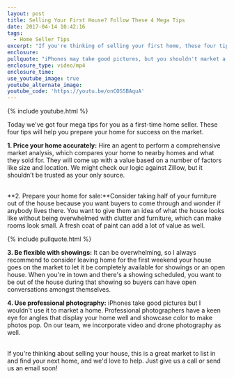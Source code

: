 ```yaml
---
layout: post
title: Selling Your First House? Follow These 4 Mega Tips
date: 2017-04-14 10:42:16
tags:
  - Home Seller Tips
excerpt: "If you're thinking of selling your first home, these four tips will help you have a smooth sale."
enclosure:
pullquote: "iPhones may take good pictures, but you shouldn't market a home with them."
enclosure_type: video/mp4
enclosure_time:
use_youtube_image: true
youtube_alternate_image:
youtube_code: 'https://youtu.be/onCOSSBAquA'
---
```



{% include youtube.html %}

Today we've got four mega tips for you as a first-time home seller. These four tips will help you prepare your home for success on the market.

**1. Price your home accurately:** Hire an agent to perform a comprehensive market analysis, which compares your home to nearby homes and what they sold for. They will come up with a value based on a number of factors like size and location. We might check our logic against Zillow, but it shouldn’t be trusted as your only source.

<br>**2. Prepare your home for sale:**Consider taking half of your furniture out of the house because you want buyers to come through and wonder if anybody lives there. You want to give them an idea of what the house looks like without being overwhelmed with clutter and furniture, which can make rooms look small. A fresh coat of paint can add a lot of value as well.

{% include pullquote.html %}

**3. Be flexible with showings:** It can be overwhelming, so I always recommend to consider leaving home for the first weekend your house goes on the market to let it be completely available for showings or an open house. When you're in town and there's a showing scheduled, you want to be out of the house during that showing so buyers can have open conversations amongst themselves.

**4. Use professional photography:** iPhones take good pictures but I wouldn't use it to market a home. Professional photographers have a keen eye for angles that display your home well and showcase color to make photos pop. On our team, we incorporate video and drone photography as well.

<br>If you're thinking about selling your house, this is a great market to list in and find your next home, and we'd love to help. Just give us a call or send us an email soon!